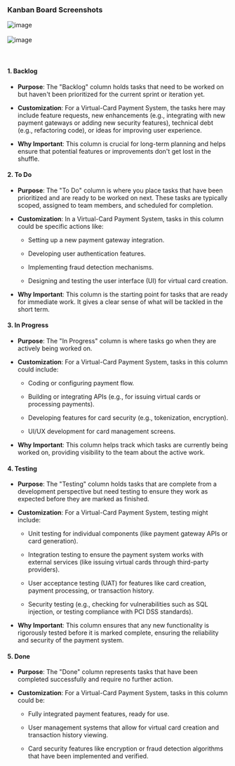 ###  **Kanban Board Screenshots**
![image](https://github.com/user-attachments/assets/b41e1294-3fae-4055-a18d-4b3a1e0f292b) 
<br>
<br>
![image](https://github.com/user-attachments/assets/68c183ec-9487-4985-96e7-2da77b70d9ca)  
<br>
<br>

#### 1\. **Backlog**

*   **Purpose**: The "Backlog" column holds tasks that need to be worked on but haven't been prioritized for the current sprint or iteration yet.
    
*   **Customization**: For a Virtual-Card Payment System, the tasks here may include feature requests, new enhancements (e.g., integrating with new payment gateways or adding new security features), technical debt (e.g., refactoring code), or ideas for improving user experience.
    
*   **Why Important**: This column is crucial for long-term planning and helps ensure that potential features or improvements don't get lost in the shuffle.
    

#### 2\. **To Do**

*   **Purpose**: The "To Do" column is where you place tasks that have been prioritized and are ready to be worked on next. These tasks are typically scoped, assigned to team members, and scheduled for completion.
    
*   **Customization**: In a Virtual-Card Payment System, tasks in this column could be specific actions like:
    
    *   Setting up a new payment gateway integration.
        
    *   Developing user authentication features.
        
    *   Implementing fraud detection mechanisms.
        
    *   Designing and testing the user interface (UI) for virtual card creation.
        
*   **Why Important**: This column is the starting point for tasks that are ready for immediate work. It gives a clear sense of what will be tackled in the short term.
    

#### 3\. **In Progress**

*   **Purpose**: The "In Progress" column is where tasks go when they are actively being worked on.
    
*   **Customization**: For a Virtual-Card Payment System, tasks in this column could include:
    
    *   Coding or configuring payment flow.
        
    *   Building or integrating APIs (e.g., for issuing virtual cards or processing payments).
        
    *   Developing features for card security (e.g., tokenization, encryption).
        
    *   UI/UX development for card management screens.
        
*   **Why Important**: This column helps track which tasks are currently being worked on, providing visibility to the team about the active work.
    

#### 4\. **Testing**

*   **Purpose**: The "Testing" column holds tasks that are complete from a development perspective but need testing to ensure they work as expected before they are marked as finished.
    
*   **Customization**: For a Virtual-Card Payment System, testing might include:
    
    *   Unit testing for individual components (like payment gateway APIs or card generation).
        
    *   Integration testing to ensure the payment system works with external services (like issuing virtual cards through third-party providers).
        
    *   User acceptance testing (UAT) for features like card creation, payment processing, or transaction history.
        
    *   Security testing (e.g., checking for vulnerabilities such as SQL injection, or testing compliance with PCI DSS standards).
        
*   **Why Important**: This column ensures that any new functionality is rigorously tested before it is marked complete, ensuring the reliability and security of the payment system.
    

#### 5\. **Done**

*   **Purpose**: The "Done" column represents tasks that have been completed successfully and require no further action.
    
*   **Customization**: For a Virtual-Card Payment System, tasks in this column could be:
    
    *   Fully integrated payment features, ready for use.
        
    *   User management systems that allow for virtual card creation and transaction history viewing.
        
    *   Card security features like encryption or fraud detection algorithms that have been implemented and verified.
